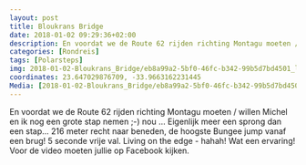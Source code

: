 ```yaml
---
layout: post
title: Bloukrans Bridge
date: 2018-01-02 09:29:36+02:00
description: En voordat we de Route 62 rijden richting Montagu moeten / willen Michel en ik nog een grote stap nemen ;-) nou ... Eigenlijk meer een sprong dan een stap... 216 meter recht naar beneden, de hoogste Bungee jump vanaf een
categories: [Rondreis]
tags: [Polarsteps]
img: 2018-01-02-Bloukrans_Bridge/eb8a99a2-5bf0-46fc-b342-99b5d7bd4501_large_image.jpg
coordinates: 23.647029876709, -33.9663162231445
Media: [2018-01-02-Bloukrans_Bridge/eb8a99a2-5bf0-46fc-b342-99b5d7bd4501_large_image.jpg, 2018-01-02-Bloukrans_Bridge/7fadf354-6214-438e-8ba9-907061c1328f_large_image.jpg, 2018-01-02-Bloukrans_Bridge/10373a32-6e82-4e8a-ab17-449df3825b50_large_image.jpg, 2018-01-02-Bloukrans_Bridge/e3591121-7988-4e23-93f8-29c83a460573_large_image.jpg, 2018-01-02-Bloukrans_Bridge/ecbf6082-a184-4326-8b0d-11d83799e384_large_image.jpg, 2018-01-02-Bloukrans_Bridge/77d4e676-d89f-47f7-a104-c4c2663b0b73_large_image.jpg, 2018-01-02-Bloukrans_Bridge/29e98456-f556-46a3-a9e7-7a2e98d318c2_large_image.jpg]
---
```

En voordat we de Route 62 rijden richting Montagu moeten / willen Michel en ik nog een grote stap nemen ;-) nou ... Eigenlijk meer een sprong dan een stap... 216 meter recht naar beneden, de hoogste Bungee jump vanaf een brug! 5 seconde vrije val. Living on the edge - hahah! Wat een ervaring! Voor de video moeten jullie op Facebook kijken. 
